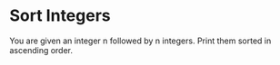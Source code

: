 # Sort Integers

You are given an integer n followed by n integers. Print them sorted in ascending order.
